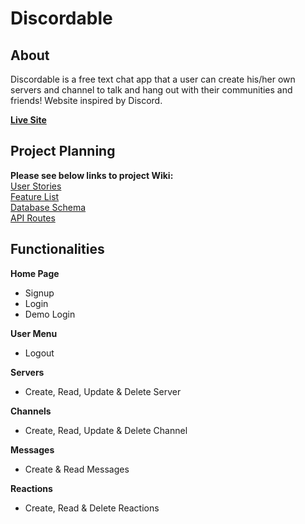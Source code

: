 # Discordable

## About
Discordable is a free text chat app that a user can create his/her own servers and channel to talk and hang out with their communities and friends! Website inspired by Discord.

**[Live Site](https://pixelpal.onrender.com/)**

## Project Planning
**Please see below links to project Wiki:**\
[User Stories](https://github.com/ryangoggin/PixelPal/wiki/User-Stories)\
[Feature List](https://github.com/ryangoggin/PixelPal/wiki/PixelPal-Features-List)\
[Database Schema](https://github.com/ryangoggin/PixelPal/wiki/PixelPal-Database-Schema)\
[API Routes](https://github.com/ryangoggin/PixelPal/wiki/API-Routes)


## Functionalities

**Home Page**
* Signup
* Login
* Demo Login

**User Menu**
* Logout

**Servers**
* Create, Read, Update & Delete Server

**Channels**
* Create, Read, Update & Delete Channel

**Messages**
* Create & Read Messages

**Reactions**
* Create, Read & Delete Reactions

